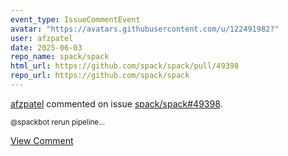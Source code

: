 ```yaml
---
event_type: IssueCommentEvent
avatar: "https://avatars.githubusercontent.com/u/122491982?"
user: afzpatel
date: 2025-06-03
repo_name: spack/spack
html_url: https://github.com/spack/spack/pull/49398
repo_url: https://github.com/spack/spack
---
```


<a href='https://github.com/afzpatel' target='_blank'>afzpatel</a> commented on issue <a href='https://github.com/spack/spack/pull/49398' target='_blank'>spack/spack#49398</a>.

<small>@spackbot rerun pipeline...</small>

<a href='https://github.com/spack/spack/pull/49398' target='_blank'>View Comment</a>